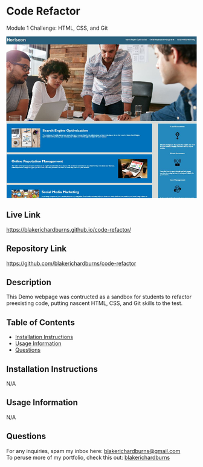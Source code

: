 # Code Refactor
Module 1 Challenge: HTML, CSS, and Git

![Alt text](./assets/screenshot.JPG "Screenshot")

## Live Link
https://blakerichardburns.github.io/code-refactor/

## Repository Link
https://github.com/blakerichardburns/code-refactor

## Description
This Demo webpage was contructed as a sandbox for students to refactor preexisting code, putting nascent HTML, CSS, and Git skills to the test.

## Table of Contents
  * [Installation Instructions](#installation-instructions)
  * [Usage Information](#usage-information)
  * [Questions](#questions)

  ## Installation Instructions
  N/A

  ## Usage Information
  N/A
  
  ## Questions
  For any inquiries, spam my inbox here: blakerichardburns@gmail.com <br>
  To peruse more of my portfolio, check this out: [blakerichardburns](https://github.com/blakerichardburns)
